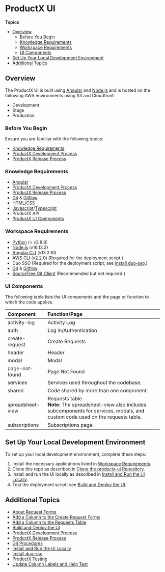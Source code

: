 # ProductX UI

**Topics**
* [Overview](#overview)
    * [Before You Begin](#before-you-begin)
    * [Knowledge Requirements](#knowledge-requirements)
    * [Workspace Requirements](#workspace-requirements)
    * [UI Components](#ui-components)
* [Set Up Your Local Development Environment](#set-up-your-local-development-environment)
* [Additional Topics](#additional-topics)

## Overview

The ProductX UI is built using [Angular](https://angular.io/) and [Node.js](https://nodejs.org/) and is hosted on the following AWS environments using S3 and Cloudfront: 

* Development
* Stage
* Production

### Before You Begin

Ensure you are familiar with the following topics:

* [Knowledge Requirements](#knowledge-requirements)
* [ProductX Development Process](./docs/productx-development-process.md)
* [ProductX Release Process](./docs/productx-release-process.md)

### Knowledge Requirements

* [Angular](https://angular.io/)
* [ProductX Development Process](#productx-development-process)
* [ProductX Release Process](#productx-development-process)
* [Git](https://www.atlassian.com/git/tutorials/learn-git-with-bitbucket-cloud) & [Gitflow](https://www.atlassian.com/git/tutorials/comparing-workflows/gitflow-workflow)
* [HTML](https://developer.mozilla.org/en-US/docs/Learn/Getting_started_with_the_web/HTML_basics)/[CSS](https://developer.mozilla.org/en-US/docs/Learn/CSS)
* [Javascript](https://www.javascript.com/)/[Typescript](https://www.typescriptlang.org/)
* ProductX API
* [ProductX UI Components](#request-tracker-ui-components)

### Workspace Requirements

* [Python](https://www.python.org/downloads/) (> v3.8.8)
* [Node.js](https://nodejs.org/en/) (v16.13.2)
* [Angular CLI](https://angular.io/guide/setup-local#install-the-angular-cli) (v13.3.10)
* [AWS CLI](https://docs.aws.amazon.com/cli/latest/userguide/install-cliv2.html) (v2.2.0) (Required for the deployment script.)
* Duo SSO (Required for the deployment script; see [Install duo-sso](./docs/install-duo-sso.md).)
* [Git](https://github.com/git-guides/install-git) & [Gitflow](https://www.atlassian.com/git/tutorials/comparing-workflows/gitflow-workflow)
* [SourceTree Git Client](https://www.sourcetreeapp.com/) (Recommended but not required.)

### UI Components

The following table lists the UI components and the page or function to which the code applies.

| Component | Function/Page  |
| :------------- |:-------------|
| activity-log | Activity Log |
| auth | Log In/Authentication |
| create-request | Create Requests |
| header | Header |
| modal | Modal  |
| page-not-found | Page Not Found |
| services | Services used throughout the codebase. |
| shared | Code shared by more than one component. |
| spreadsheet-view | Requests table.<br/>**Note**: The spreadsheet-view also includes subcomponents for services, modals, and custom code used on the requests table.  |
| subscriptions | Subscriptions page. |

## Set Up Your Local Development Environment

To set up your local development environment, complete these steps:

1. Install the necessary applications listed in [Workspace Requirements](#workspace-requirements).
1. Clone this repo as described in [Clone the productx-ui Repository](./docs/git_procedures.md#clone-the-productx-ui-repository).
1. Install and run the UI locally as described in [Install and Run the UI Locally](./docs/install_and_run_the_ui_locally.md).
1. Test the deployment script; see [Build and Deploy the UI](./docs/build_and_deploy_ui.md).

## Additional Topics

* [About Request Forms](./docs/about-request-forms.md)
* [Add a Column to the Create Request Forms](./docs/add_column_to_create_request_form.md)
* [Add a Column to the Requests Table](./docs/add_column_to_requests_table.md)
* [Build and Deploy the UI](./docs/build_and_deploy_ui.md)
* [ProductX Development Process](./docs/productx-development-process.md)
* [ProductX Release Process](./docs/productx-release-process.md)
* [Git Procedures](./docs/git_procedures.md)
* [Install and Run the UI Locally](./docs/install_and_run_the_ui_locally.md)
* [Install duo-sso](./docs/install-duo-sso.md)
* [ProductX Testing](./docs/tracker_testing.md)
* [Update Column Labels and Help Text](./docs/update_labels_and_help_text.md)
